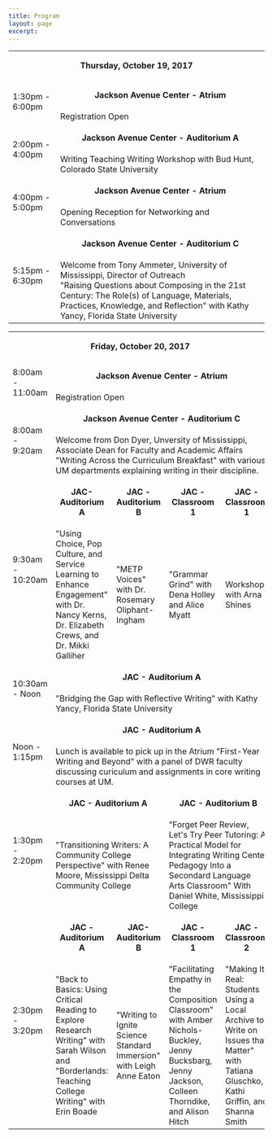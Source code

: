 ```yaml
---
title: Program
layout: page
excerpt: 
---
```

<table class="table1">
<tr>
	<td colspan="5" class="column-1"><p align="center"><strong>Thursday, October 19, 2017</strong></p></td>
</tr>
<tr  class="odd">
	<td rowspan="2" class="column-1">1:30pm - 6:00pm</td><td colspan="4" class="column-2"><p align="center"><strong>Jackson Avenue Center - Atrium</strong></p></td>
</tr>
<tr >
	<td colspan="4" class="column-2">Registration Open</td>
</tr>
<tr class="odd">
	<td rowspan="2" class="column-1">2:00pm - 4:00pm</td><td colspan="4" class="column-2"><p align="center"><strong>Jackson Avenue Center - Auditorium A</strong></p></td>
</tr>
<tr>
	<td colspan="4" class="column-2">Writing Teaching Writing Workshop with Bud Hunt, Colorado State University</td>
</tr>
<tr class="odd">
	<td rowspan="2" class="column-1">4:00pm - 5:00pm</td><td colspan="4" class="column-2"><p align="center"><strong>Jackson Avenue Center - Atrium</strong></p></td>
</tr>
<tr>
	<td colspan="4" class="column-2">Opening Reception for Networking and Conversations</td>
</tr>
<tr class="odd">
	<td rowspan="2" class="column-1">5:15pm - 6:30pm</td><td colspan="4" class="column-2"><p align="center"><strong>Jackson Avenue Center - Auditorium C</strong></p></td>
</tr>
<tr class="odd">
	<td colspan="4" class="column-2">Welcome from Tony Ammeter, University of Mississippi, Director of Outreach                 <br>
"Raising Questions about Composing in the 21st Century: The Role(s) of Language, Materials, Practices, Knowledge, and Reflection" with Kathy Yancy, Florida State University</td>
</tr>
</table>

<table class="table1">
<tr>
	<td colspan="5" class="column-1"><p align="center"><strong>Friday, October 20, 2017</strong></p></td>
</tr>
<tr class="odd">
	<td rowspan="2" class="column-1">8:00am - 11:00am</td><td colspan="4" class="column-2"><p align="center"><strong>Jackson Avenue Center - Atrium</strong></p></td>
</tr>
<tr>
	<td colspan="4" class="column-2">Registration Open</td>
</tr>
<tr class="odd">
	<td rowspan="2" class="column-1">8:00am - 9:20am</td><td colspan="4" class="column-2"><p align="center"><strong>Jackson Avenue Center - Auditorium C</strong></p></td>
</tr>
<tr>
	<td colspan="4" class="column-2">Welcome from Don Dyer, Unversity of Mississippi, Associate Dean for Faculty and Academic Affairs                                                                                                                                                                    "Writing Across the Curriculum Breakfast" with various UM departments explaining writing in their discipline.</td>
</tr>
<tr class="odd">
	<td rowspan="2" class="column-1">9:30am - 10:20am</td><td class="column-2"><p align="center"><strong>JAC- Auditorium A</strong></p></td><td class="column-3"><p align="center"><strong>JAC - Auditorium B</strong></p></td><td class="column-4"><p align="center"><strong>JAC - Classroom 1</strong></p></td><td class="column-5"><p align="center"><strong>JAC - Classroom 1</strong></p></td>
</tr>
<tr>
	<td class="column-2">"Using Choice, Pop Culture, and Service Learning to Enhance Engagement" with Dr. Nancy Kerns, Dr. Elizabeth Crews, and Dr. Mikki Galliher</td><td class="column-3">"METP Voices" with Dr. Rosemary Oliphant-Ingham</td><td class="column-4">"Grammar Grind" with Dena Holley and Alice Myatt</td><td class="column-5">Workshop with Arna Shines</td>
</tr>
<tr class="odd">
	<td rowspan="2" class="column-1">10:30am - Noon</td><td colspan="4" class="column-2"><p align="center"><strong>JAC - Auditorium A</strong></p></td>
</tr>
<tr >
	<td colspan="4" class="column-2">"Bridging the Gap with Reflective Writing" with Kathy Yancy, Florida State University</td>
</tr>
<tr class="odd">
	<td rowspan="2" class="column-1">Noon - 1:15pm</td><td colspan="4" class="column-2"><p align="center"><strong>JAC - Auditorium A</strong></p></td>
</tr>
<tr >
	<td colspan="4" class="column-2">Lunch is available to pick up in the Atrium                                                                                                         "First-Year Writing and Beyond" with a panel of DWR faculty discussing curiculum and assignments in core writing courses at UM.</td>
</tr>
<tr class="odd">
	<td rowspan="2" class="column-1">1:30pm - 2:20pm</td><td colspan="2" class="column-2"><p align="center"><strong>JAC - Auditorium A</strong></p></td><td colspan="2" class="column-4"><p align="center"><strong>JAC - Auditorium B</strong></p></td>
</tr>
<tr >
	<td colspan="2" class="column-2">"Transitioning Writers: A Community College Perspective" with Renee Moore, Mississippi Delta Community College</td><td colspan="2" class="column-4">"Forget Peer Review, Let's Try Peer Tutoring: A Practical Model for Integrating Writing Center Pedagogy Into a Secondard Language Arts Classroom" With Daniel White, Mississippi College</td>
</tr>
<tr class="odd">
	<td rowspan="2" class="column-1">2:30pm - 3:20pm</td><td class="column-2"><p align="center"><strong>JAC - Auditorium A</strong></p></td><td class="column-3"><p align="center"><strong>JAC- Auditorium B</strong></p></td><td class="column-4"><p align="center"><strong>JAC - Classroom 1</strong></p></td><td class="column-5"><p align="center"><strong>JAC - Classroom 2</strong></p></td>
</tr>
<tr>
	<td class="column-2">"Back to Basics: Using Critical Reading to Explore Research Writing" with Sarah Wilson and "Borderlands: Teaching College Writing" with Erin Boade</td><td class="column-3">"Writing to Ignite Science Standard Immersion" with Leigh Anne Eaton</td><td class="column-4">"Facilitating Empathy in the Composition Classroom" with Amber Nichols-Buckley, Jenny Bucksbarg, Jenny Jackson, Colleen Thorndike, and Alison Hitch</td><td class="column-5">"Making It Real: Students Using a Local Archive to Write on Issues that Matter" with Tatiana Gluschko, Kathi Griffin, and Shanna Smith</td>
</tr>
</table>
